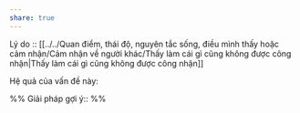 ```yaml
---
share: true
---
```

Lý do :: [[../../Quan điểm, thái độ, nguyên tắc sống, điều mình thấy hoặc cảm nhận/Cảm nhận về người khác/Thấy làm cái gì cũng không được công nhận|Thấy làm cái gì cũng không được công nhận]]

Hệ quả của vấn đề này:


%%
Giải pháp gợi ý:: 
%%

